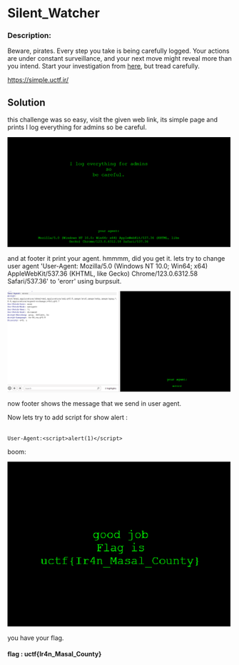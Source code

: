 # Silent_Watcher


### Description:

Beware, pirates. Every step you take is being carefully logged. Your actions are under constant surveillance, and your next move might reveal more than you intend. Start your investigation from [here](https://simple.uctf.ir/), but tread carefully.

https://simple.uctf.ir/



## Solution

this challenge was so easy, visit the given web link, its simple page and prints I log everything for admins so be careful.


<img width="500" alt="image" src="uimg1.png">



and at footer it print your agent. hmmmm, did you get it. lets try to change user agent 'User-Agent: Mozilla/5.0 (Windows NT 10.0; Win64; x64) AppleWebKit/537.36 (KHTML, like Gecko) Chrome/123.0.6312.58 Safari/537.36' to 'erorr' using burpsuit.
  


<img width="500" alt="image" src="uimg2.png">

now footer shows the message that we send in user agent.



Now lets try to add script for show alert :

```code

User-Agent:<script>alert(1)</script>

```



boom:



<img width="500" alt="image" src="uimg3.png">



you have your flag.





#### flag :  uctf{Ir4n_Masal_County}
